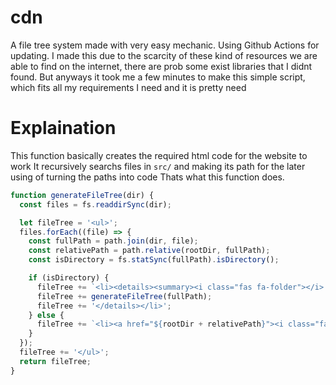 # cdn

A file tree system made with very easy mechanic. Using Github Actions for updating.
I made this due to the scarcity of these kind of resources we are able to find on the internet, there are prob some exist libraries that I didnt found.
But anyways it took me a few minutes to make this simple script, which fits all my requirements I need and it is pretty need

# Explaination

This function basically creates the required html code for the website to work
It recursively searchs files in `src/`
and making its path for the later using of turning the paths into code
Thats what this function does.

```js
function generateFileTree(dir) {
  const files = fs.readdirSync(dir);

  let fileTree = '<ul>';
  files.forEach((file) => {
    const fullPath = path.join(dir, file);
    const relativePath = path.relative(rootDir, fullPath);
    const isDirectory = fs.statSync(fullPath).isDirectory();

    if (isDirectory) {
      fileTree += `<li><details><summary><i class="fas fa-folder"></i> ${file}</summary>`;
      fileTree += generateFileTree(fullPath);
      fileTree += '</details></li>';
    } else {
      fileTree += `<li><a href="${rootDir + relativePath}"><i class="fas fa-file"></i> ${file}</a></li>`;
    }
  });
  fileTree += '</ul>';
  return fileTree;
}
```
